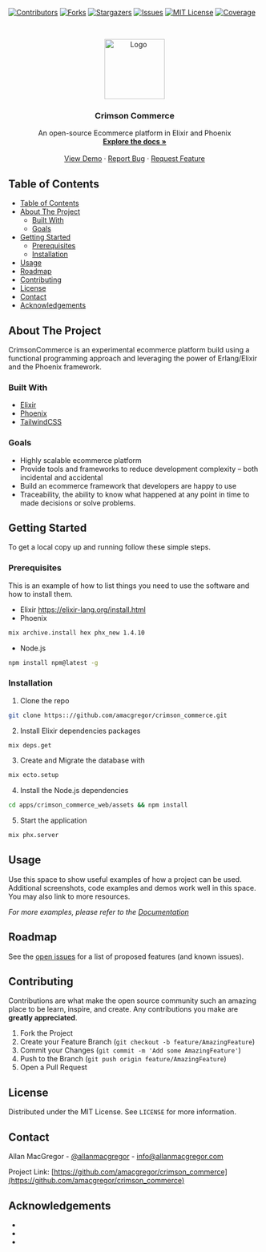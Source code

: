 <!-- PROJECT SHIELDS -->
<!--
*** I'm using markdown "reference style" links for readability.
*** Reference links are enclosed in brackets [ ] instead of parentheses ( ).
*** See the bottom of this document for the declaration of the reference variables
*** for contributors-url, forks-url, etc. This is an optional, concise syntax you may use.
*** https://www.markdownguide.org/basic-syntax/#reference-style-links
-->
[![Contributors][contributors-shield]][contributors-url]
[![Forks][forks-shield]][forks-url]
[![Stargazers][stars-shield]][stars-url]
[![Issues][issues-shield]][issues-url]
[![MIT License][license-shield]][license-url]
[![Coverage][coveralls-badge]][coveralls-link]
<!-- [![LinkedIn][linkedin-shield]][linkedin-url] -->

<!-- PROJECT LOGO -->
<br />
<p align="center">
  <a href="https://github.com/amacgregor/crimson_commerce">
    <img src="doc_logo.png" alt="Logo" height="120">
  </a>

  <h3 align="center">Crimson Commerce</h3>

  <p align="center">
    An open-source Ecommerce platform in Elixir and Phoenix
    <br />
    <a href="https://github.com/amacgregor/crimson_commerce"><strong>Explore the docs »</strong></a>
    <br />
    <br />
    <a href="https://github.com/amacgregor/crimson_commerce">View Demo</a>
    ·
    <a href="https://github.com/amacgregor/crimson_commerce/issues">Report Bug</a>
    ·
    <a href="https://github.com/amacgregor/crimson_commerce/issues">Request Feature</a>
  </p>
</p>



<!-- TABLE OF CONTENTS -->
## Table of Contents

- [Table of Contents](#table-of-contents)
- [About The Project](#about-the-project)
  - [Built With](#built-with)
  - [Goals](#goals)
- [Getting Started](#getting-started)
  - [Prerequisites](#prerequisites)
  - [Installation](#installation)
- [Usage](#usage)
- [Roadmap](#roadmap)
- [Contributing](#contributing)
- [License](#license)
- [Contact](#contact)
- [Acknowledgements](#acknowledgements)



<!-- ABOUT THE PROJECT -->
## About The Project

<!-- [![Product Name Screen Shot][product-screenshot]](https://example.com) -->

CrimsonCommerce is an experimental ecommerce platform build using a functional programming approach and leveraging the power of Erlang/Elixir and the Phoenix framework.

### Built With

* [Elixir](https://elixir-lang.org/)
* [Phoenix](https://phoenixframework.org/)
* [TailwindCSS](https://tailwindcss.com/)

### Goals

* Highly scalable ecommerce platform
* Provide tools and frameworks to reduce development complexity – both incidental and accidental
* Build an ecommerce framework that developers are happy to use
* Traceability, the ability to know what happened at any point in time to made decisions or solve problems.
 

<!-- GETTING STARTED -->
## Getting Started

To get a local copy up and running follow these simple steps.

### Prerequisites

This is an example of how to list things you need to use the software and how to install them.
* Elixir
https://elixir-lang.org/install.html
* Phoenix
```sh
mix archive.install hex phx_new 1.4.10
```
* Node.js
```sh
npm install npm@latest -g
```

### Installation
 
1. Clone the repo
```sh
git clone https:://github.com/amacgregor/crimson_commerce.git
```
2. Install Elixir dependencies packages
```sh
mix deps.get
```
3. Create and Migrate the database with 
```sh
mix ecto.setup
```
4. Install the Node.js dependencies
```sh
cd apps/crimson_commerce_web/assets && npm install
```
5. Start the application
```sh
mix phx.server
```

<!-- USAGE EXAMPLES -->
## Usage

Use this space to show useful examples of how a project can be used. Additional screenshots, code examples and demos work well in this space. You may also link to more resources.

_For more examples, please refer to the [Documentation](https://example.com)_


<!-- ROADMAP -->
## Roadmap

See the [open issues](https://github.com/amacgregor/crimson_commerce/issues) for a list of proposed features (and known issues).


<!-- CONTRIBUTING -->
## Contributing

Contributions are what make the open source community such an amazing place to be learn, inspire, and create. Any contributions you make are **greatly appreciated**.

1. Fork the Project
2. Create your Feature Branch (`git checkout -b feature/AmazingFeature`)
3. Commit your Changes (`git commit -m 'Add some AmazingFeature'`)
4. Push to the Branch (`git push origin feature/AmazingFeature`)
5. Open a Pull Request


<!-- LICENSE -->
## License

Distributed under the MIT License. See `LICENSE` for more information.

<!-- CONTACT -->
## Contact

Allan MacGregor - [@allanmacgregor](https://twitter.com/allanmacgregor) - info@allanmacgregor.com

Project Link: [https://github.com/amacgregor/crimson_commerce](https://github.com/amacgregor/crimson_commerce)


<!-- ACKNOWLEDGEMENTS -->
## Acknowledgements

* []()
* []()
* []()



<!-- MARKDOWN LINKS & IMAGES -->
<!-- https://www.markdownguide.org/basic-syntax/#reference-style-links -->
[contributors-shield]: https://img.shields.io/github/contributors/amacgregor/crimson_commerce.svg?style=flat-square
[contributors-url]: https://github.com/amacgregor/crimson_commerce/graphs/contributors
[forks-shield]: https://img.shields.io/github/forks/amacgregor/crimson_commerce.svg?style=flat-square
[forks-url]: https://github.com/amacgregor/crimson_commerce/network/members
[stars-shield]: https://img.shields.io/github/stars/amacgregor/crimson_commerce.svg?style=flat-square
[stars-url]: https://github.com/amacgregor/crimson_commerce/stargazers
[issues-shield]: https://img.shields.io/github/issues/amacgregor/crimson_commerce.svg?style=flat-square
[issues-url]: https://github.com/amacgregor/crimson_commerce/issues
[license-shield]: https://img.shields.io/github/license/amacgregor/crimson_commerce.svg?style=flat-square
[license-url]: https://opensource.org/licenses/MIT
[linkedin-shield]: https://img.shields.io/badge/-LinkedIn-black.svg?style=flat-square&logo=linkedin&colorB=555
[linkedin-url]: https://linkedin.com/in/othneildrew
[product-screenshot]: images/screenshot.png
[coveralls-badge]: https://coveralls.io/repos/github/amacgregor/crimson_commerce/badge.svg
[coveralls-link]: https://coveralls.io/github/amacgregor/crimson_commerce